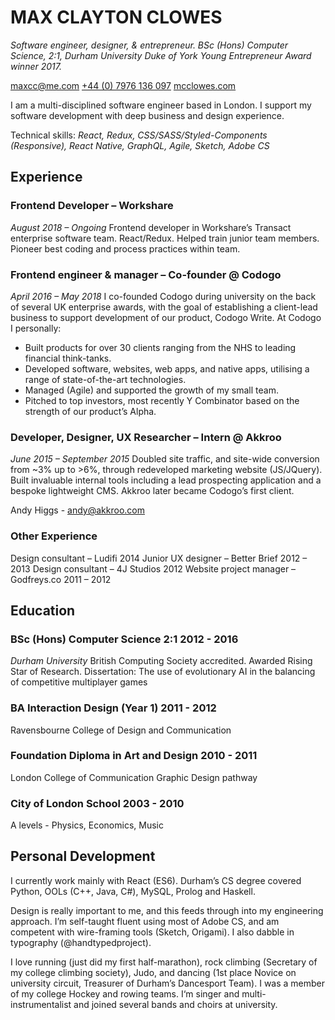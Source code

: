 # MAX CLAYTON CLOWES

_Software engineer, designer, &amp; entrepreneur._
_BSc (Hons) Computer Science, 2:1, Durham University_
_Duke of York Young Entrepreneur Award winner 2017._

[maxcc@me.com](mailto:maxcc@me.com)
[+44 (0) 7976 136 097](tel:+447976136097)
[mcclowes.com](https://mcclowes.com)

I am a multi-disciplined software engineer based in London. I support my software development with deep business and design experience.

Technical skills: _React, Redux, CSS/SASS/Styled-Components (Responsive), React Native, GraphQL, Agile, Sketch, Adobe CS_

## Experience
### Frontend Developer – Workshare
_August 2018 – Ongoing_
Frontend developer in Workshare’s Transact enterprise software team. React/Redux. Helped train junior team members. Pioneer best coding and process practices within team. 

### Frontend engineer & manager – Co-founder @ Codogo
_April 2016 – May 2018_
I co-founded Codogo during university on the back of several UK enterprise awards, with the goal of establishing a client-lead business to support development of our product, Codogo Write. At Codogo I personally:
- Built products for over 30 clients ranging from the NHS to leading financial think-tanks.  
- Developed software, websites, web apps, and native apps, utilising a range of state-of-the-art technologies.
- Managed (Agile) and supported the growth of my small team.
- Pitched to top investors, most recently Y Combinator based on the strength of our product’s Alpha.

### Developer, Designer, UX Researcher – Intern @ Akkroo
_June 2015 – September 2015_
Doubled site traffic, and site-wide conversion from ~3% up to >6%, through redeveloped marketing website (JS/JQuery). Built invaluable internal tools including a lead prospecting application and a bespoke lightweight CMS. Akkroo later became Codogo’s first client.

Andy Higgs - andy@akkroo.com

### Other Experience
Design consultant – Ludifi                      2014
Junior UX designer – Better Brief               2012 – 2013
Design consultant – 4J Studios                  2012
Website project manager – Godfreys.co           2011 – 2012

## Education
### BSc (Hons) Computer Science 2:1         2012 - 2016
_Durham University_
British Computing Society accredited. Awarded Rising Star of Research.
Dissertation: The use of evolutionary AI in the balancing of competitive multiplayer games

### BA Interaction Design (Year 1)          2011 - 2012
Ravensbourne College of Design and Communication

### Foundation Diploma in Art and Design    2010 - 2011
London College of Communication
Graphic Design pathway

### City of London School                   2003 - 2010
A levels - Physics, Economics, Music 

## Personal Development
I currently work mainly with React (ES6). Durham’s CS degree covered Python, OOLs (C++, Java, C#), MySQL, Prolog and Haskell. 

Design is really important to me, and this feeds through into my engineering approach. I’m self-taught fluent using most of Adobe CS, and am competent with wire-framing tools (Sketch, Origami). I also dabble in typography (@handtypedproject).

I love running (just did my first half-marathon), rock climbing (Secretary of my college climbing society), Judo, and dancing (1st place Novice on university circuit, Treasurer of Durham’s Dancesport Team). I was a member of my college Hockey and rowing teams. I‘m singer and multi-instrumentalist and joined several bands and choirs at university.